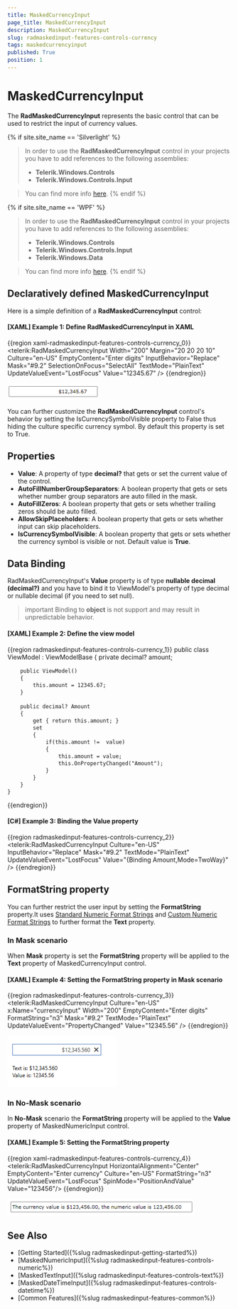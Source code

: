 ```yaml
---
title: MaskedCurrencyInput
page_title: MaskedCurrencyInput
description: MaskedCurrencyInput
slug: radmaskedinput-features-controls-currency
tags: maskedcurrencyinput
published: True
position: 1
---
```


# MaskedCurrencyInput

The __RadMaskedCurrencyInput__ represents the basic control that can be used to restrict the input of currency values.				

{% if site.site_name == 'Silverlight' %}
>In order to use the __RadMaskedCurrencyInput__ control in your projects you have to add references to the following assemblies:
>	- __Telerik.Windows.Controls__
>	- __Telerik.Windows.Controls.Input__  

>You can find more info [here](http://www.telerik.com/help/silverlight/installation-installing-controls-dependencies.html).
{% endif %}

{% if site.site_name == 'WPF' %} 
>In order to use the __RadMaskedCurrencyInput__ control in your projects you have to add references to the following assemblies:
>	- __Telerik.Windows.Controls__
>	- __Telerik.Windows.Controls.Input__
>	- __Telerik.Windows.Data__  

>You can find more info [here](http://www.telerik.com/help/wpf/installation-installing-controls-dependencies-wpf.html).
{% endif %}

## Declaratively defined MaskedCurrencyInput

Here is a simple definition of a __RadMaskedCurrencyInput__ control:				

#### __[XAML] Example 1: Define RadMaskedCurrencyInput in XAML__
{{region xaml-radmaskedinput-features-controls-currency_0}}
	<telerik:RadMaskedCurrencyInput Width="200"
	                                Margin="20 20 20 10"
	                                Culture="en-US"
	                                EmptyContent="Enter digits"
	                                InputBehavior="Replace"
	                                Mask="#9.2"
	                                SelectionOnFocus="SelectAll"
	                                TextMode="PlainText"
	                                UpdateValueEvent="LostFocus"
	                                Value="12345.67" />
{{endregion}}

![](images/radmaskedinput_currencyinput_default.png)

You can further customize the __RadMaskedCurrencyInput__ control's behavior by setting the IsCurrencySymbolVisible property to False thus hiding the culture specific currency symbol. By default this property is set to True.

## Properties

* __Value__: A property of type __decimal?__ that gets or set the current value of the control.
* __AutoFillNumberGroupSeparators__: A boolean property that gets or sets whether number group separators are auto filled in the mask.
* __AutoFillZeros__: A boolean property that gets or sets whether trailing zeros should be auto filled.
* __AllowSkipPlaceholders__: A boolean property that gets or sets whether input can skip placeholders.
* __IsCurrencySymbolVisible__: A boolean property that gets or sets whether the currency symbol is visible or not. Default value is __True__.

## Data Binding

RadMaskedCurrencyInput's __Value__ property is of type __nullable decimal (decimal?)__ and you have to bind it to ViewModel's property of type decimal or nullable decimal (if you need to set null). 

>important Binding to __object__ is not support and may result in unpredictable behavior.

#### __[XAML] Example 2: Define the view model__
{{region radmaskedinput-features-controls-currency_1}}
	public class ViewModel : ViewModelBase
	{
		private decimal? amount;
		
		public ViewModel()
		{
			this.amount = 12345.67;
		}
		
		public decimal? Amount
        {
            get { return this.amount; }
            set
            {
                if(this.amount !=  value)
                {
                    this.amount = value;
                    this.OnPropertyChanged("Amount");
                }           
            }
        }	
	}
{{endregion}}

#### __[C#] Example 3: Binding the Value property__
{{region radmaskedinput-features-controls-currency_2}}
	<telerik:RadMaskedCurrencyInput Culture="en-US"
								   InputBehavior="Replace"
								   Mask="#9.2"
								   TextMode="PlainText"
								   UpdateValueEvent="LostFocus"
								   Value="{Binding Amount,Mode=TwoWay}" />
{{endregion}}


## FormatString property

You can further restrict the user input by setting the __FormatString__ property.It uses [Standard Numeric Format Strings](http://msdn.microsoft.com/en-us/library/dwhawy9k.aspx) and [Custom Numeric 
Format Strings](http://msdn.microsoft.com/en-us/library/0c899ak8.aspx) to further format the __Text__ property.				

### In Mask scenario

When __Mask__ property is set the __FormatString__ property will be applied to the __Text__ property of MaskedCurrencyInput control. 

#### __[XAML] Example 4: Setting the FormatString property in Mask scenario__
{{region radmaskedinput-features-controls-currency_3}}
	<telerik:RadMaskedCurrencyInput Culture="en-US" x:Name="currencyInput" Width="200"
								   EmptyContent="Enter digits"
								   FormatString="n3"
								   Mask="#9.2"
								   TextMode="PlainText"
								   UpdateValueEvent="PropertyChanged"
								   Value="12345.56" />
	<StackPanel>
		<StackPanel Orientation="Horizontal">
			<TextBlock Text="Text is: "/>
			<TextBlock Text="{Binding Text,ElementName=currencyInput}"/>
		</StackPanel>
		<StackPanel Orientation="Horizontal">
			<TextBlock Text="Value is: "/>
			<TextBlock Text="{Binding Value,ElementName=currencyInput}"/>
		</StackPanel>
	</StackPanel>
{{endregion}}

![](images/radmaskedinput_currencyinput_format_string_withMask.png)

### In No-Mask scenario

In __No-Mask__ scenario the __FormatString__ property will be applied to the __Value__ property of MaskedNumericInput control. 

#### __[XAML] Example 5: Setting the FormatString property__
{{region xaml-radmaskedinput-features-controls-currency_4}}
	<telerik:RadMaskedCurrencyInput HorizontalAlignment="Center"
	                                EmptyContent="Enter currency"
	                                Culture="en-US"
	                                FormatString="n3"
	                                UpdateValueEvent="LostFocus"
	                                SpinMode="PositionAndValue" 
	                                Value="123456"/>
{{endregion}}

![](images/radmaskedinput_currencyinput_format_string.png)


## See Also
 * [Getting Started]({%slug radmaskedinput-getting-started%})
 * [MaskedNumericInput]({%slug radmaskedinput-features-controls-numeric%})
 * [MaskedTextInput]({%slug radmaskedinput-features-controls-text%})
 * [MaskedDateTimeInput]({%slug radmaskedinput-features-controls-datetime%})
 * [Common Features]({%slug radmaskedinput-features-common%})